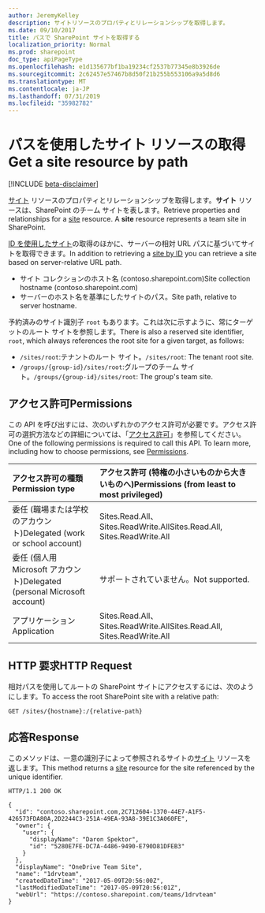 ```yaml
---
author: JeremyKelley
description: サイトリソースのプロパティとリレーションシップを取得します。
ms.date: 09/10/2017
title: パスで SharePoint サイトを取得する
localization_priority: Normal
ms.prod: sharepoint
doc_type: apiPageType
ms.openlocfilehash: e1d135677bf1ba19234cf2537b77345e8b3926de
ms.sourcegitcommit: 2c62457e57467b8d50f21b255b553106a9a5d8d6
ms.translationtype: MT
ms.contentlocale: ja-JP
ms.lasthandoff: 07/31/2019
ms.locfileid: "35982782"
---
```

# <a name="get-a-site-resource-by-path"></a><span data-ttu-id="08794-103">パスを使用したサイト リソースの取得</span><span class="sxs-lookup"><span data-stu-id="08794-103">Get a site resource by path</span></span>

[!INCLUDE [beta-disclaimer](../../includes/beta-disclaimer.md)]

<span data-ttu-id="08794-p101">[サイト][] リソースのプロパティとリレーションシップを取得します。**サイト** リソースは、SharePoint のチーム サイトを表します。</span><span class="sxs-lookup"><span data-stu-id="08794-p101">Retrieve properties and relationships for a [site][] resource. A **site** resource represents a team site in SharePoint.</span></span>

[サイト]: ../resources/site.md
[site]: ../resources/site.md

<span data-ttu-id="08794-107">[ID を使用したサイト](site-get.md)の取得のほかに、サーバーの相対 URL パスに基づいてサイトを取得できます。</span><span class="sxs-lookup"><span data-stu-id="08794-107">In addition to retrieving a [site by ID](site-get.md) you can retrieve a site based on server-relative URL path.</span></span>

* <span data-ttu-id="08794-108">サイト コレクションのホスト名 (contoso.sharepoint.com)</span><span class="sxs-lookup"><span data-stu-id="08794-108">Site collection hostname (contoso.sharepoint.com)</span></span>
* <span data-ttu-id="08794-109">サーバーのホスト名を基準にしたサイトのパス。</span><span class="sxs-lookup"><span data-stu-id="08794-109">Site path, relative to server hostname.</span></span>

<span data-ttu-id="08794-110">予約済みのサイト識別子 `root` もあります。これは次に示すように、常にターゲットのルート サイトを参照します。</span><span class="sxs-lookup"><span data-stu-id="08794-110">There is also a reserved site identifier, `root`, which always references the root site for a given target, as follows:</span></span>

* <span data-ttu-id="08794-111">`/sites/root`:テナントのルート サイト。</span><span class="sxs-lookup"><span data-stu-id="08794-111">`/sites/root`: The tenant root site.</span></span>
* <span data-ttu-id="08794-112">`/groups/{group-id}/sites/root`:グループのチーム サイト。</span><span class="sxs-lookup"><span data-stu-id="08794-112">`/groups/{group-id}/sites/root`: The group's team site.</span></span>

## <a name="permissions"></a><span data-ttu-id="08794-113">アクセス許可</span><span class="sxs-lookup"><span data-stu-id="08794-113">Permissions</span></span>

<span data-ttu-id="08794-p102">この API を呼び出すには、次のいずれかのアクセス許可が必要です。アクセス許可の選択方法などの詳細については、「[アクセス許可](/graph/permissions-reference)」を参照してください。</span><span class="sxs-lookup"><span data-stu-id="08794-p102">One of the following permissions is required to call this API. To learn more, including how to choose permissions, see [Permissions](/graph/permissions-reference).</span></span>

|<span data-ttu-id="08794-116">アクセス許可の種類</span><span class="sxs-lookup"><span data-stu-id="08794-116">Permission type</span></span>      | <span data-ttu-id="08794-117">アクセス許可 (特権の小さいものから大きいものへ)</span><span class="sxs-lookup"><span data-stu-id="08794-117">Permissions (from least to most privileged)</span></span>              |
|:--------------------|:---------------------------------------------------------|
|<span data-ttu-id="08794-118">委任 (職場または学校のアカウント)</span><span class="sxs-lookup"><span data-stu-id="08794-118">Delegated (work or school account)</span></span> | <span data-ttu-id="08794-119">Sites.Read.All、Sites.ReadWrite.All</span><span class="sxs-lookup"><span data-stu-id="08794-119">Sites.Read.All, Sites.ReadWrite.All</span></span>    |
|<span data-ttu-id="08794-120">委任 (個人用 Microsoft アカウント)</span><span class="sxs-lookup"><span data-stu-id="08794-120">Delegated (personal Microsoft account)</span></span> | <span data-ttu-id="08794-121">サポートされていません。</span><span class="sxs-lookup"><span data-stu-id="08794-121">Not supported.</span></span>    |
|<span data-ttu-id="08794-122">アプリケーション</span><span class="sxs-lookup"><span data-stu-id="08794-122">Application</span></span> | <span data-ttu-id="08794-123">Sites.Read.All、Sites.ReadWrite.All</span><span class="sxs-lookup"><span data-stu-id="08794-123">Sites.Read.All, Sites.ReadWrite.All</span></span> |

## <a name="http-request"></a><span data-ttu-id="08794-124">HTTP 要求</span><span class="sxs-lookup"><span data-stu-id="08794-124">HTTP Request</span></span>

<span data-ttu-id="08794-125">相対パスを使用してルートの SharePoint サイトにアクセスするには、次のようにします。</span><span class="sxs-lookup"><span data-stu-id="08794-125">To access the root SharePoint site with a relative path:</span></span>

<!-- { "blockType": "request", "name": "get-site-by-hostname-and-path", "scopes": "service.sharepoint sites.read.all" } -->

```http
GET /sites/{hostname}:/{relative-path}
```

## <a name="response"></a><span data-ttu-id="08794-126">応答</span><span class="sxs-lookup"><span data-stu-id="08794-126">Response</span></span>

<span data-ttu-id="08794-127">このメソッドは、一意の識別子によって参照されるサイトの[サイト][] リソースを返します。</span><span class="sxs-lookup"><span data-stu-id="08794-127">This method returns a [site][] resource for the site referenced by the unique identifier.</span></span>

<!-- { "blockType": "response", "truncated": true, "@odata.type": "microsoft.graph.site" } -->

```http
HTTP/1.1 200 OK

{
  "id": "contoso.sharepoint.com,2C712604-1370-44E7-A1F5-426573FDA80A,2D2244C3-251A-49EA-93A8-39E1C3A060FE",
  "owner": {
    "user": { 
      "displayName": "Daron Spektor",
      "id": "5280E7FE-DC7A-4486-9490-E790D81DFEB3"
    }
  },
  "displayName": "OneDrive Team Site",
  "name": "1drvteam",
  "createdDateTime": "2017-05-09T20:56:00Z",
  "lastModifiedDateTime": "2017-05-09T20:56:01Z",
  "webUrl": "https://contoso.sharepoint.com/teams/1drvteam"
}
```

<!--
{
  "type": "#page.annotation",
  "description": "",
  "keywords": "",
  "section": "documentation",
  "tocPath": "Sites/Get by path",
  "suppressions": []
}
-->
